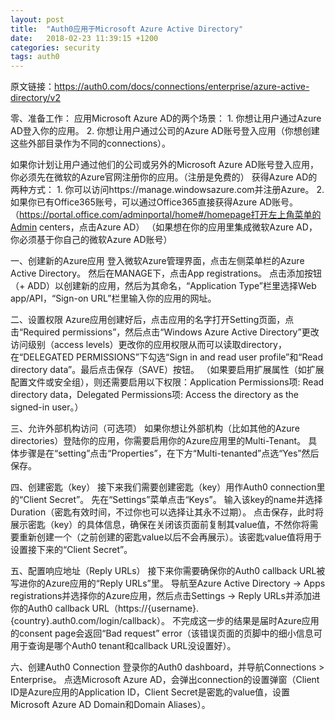 ```yaml
---
layout: post
title:  "Auth0应用于Microsoft Azure Active Directory"
date:   2018-02-23 11:39:15 +1200
categories: security
tags: auth0
---
```

原文链接：https://auth0.com/docs/connections/enterprise/azure-active-directory/v2

零、准备工作：
应用Microsoft Azure AD的两个场景：
    1. 你想让用户通过Azure AD登入你的应用。
    2. 你想让用户通过公司的Azure AD账号登入应用（你想创建这些外部目录作为不同的connections）。

如果你计划让用户通过他们的公司或另外的Microsoft Azure AD账号登入应用，你必须先在微软的Azure官网注册你的应用。（注册是免费的）
    获得Azure AD的两种方式：
    1. 你可以访问https://manage.windowsazure.com并注册Azure。
    2. 如果你已有Office365账号，可以通过Office365直接获得Azure AD账号。（https://portal.office.com/adminportal/home#/homepage打开左上角菜单的Admin centers，点击Azure AD）
    （如果想在你的应用里集成微软Azure AD，你必须基于你自己的微软Azure AD账号）

一、创建新的Azure应用
    登入微软Azure管理界面，点击左侧菜单栏的Azure Active Directory。
    然后在MANAGE下，点击App registrations。
    点击添加按钮（+ ADD）以创建新的应用，然后为其命名，“Application Type”栏里选择Web app/API，“Sign-on URL”栏里输入你的应用的网址。

二、设置权限
    Azure应用创建好后，点击应用的名字打开Setting页面，点击“Required permissions”，然后点击“Windows Azure Active Directory”更改访问级别（access levels）更改你的应用权限从而可以读取directory，在“DELEGATED PERMISSIONS”下勾选“Sign in and read user profile”和“Read directory data”。最后点击保存（SAVE）按钮。
    （如果要启用扩展属性（如扩展配置文件或安全组），则还需要启用以下权限：Application Permissions项: Read directory data，Delegated Permissions项: Access the directory as the signed-in user。）

三、允许外部机构访问（可选项）
    如果你想让外部机构（比如其他的Azure directories）登陆你的应用，你需要启用你的Azure应用里的Multi-Tenant。
    具体步骤是在“setting”点击“Properties”，在下方“Multi-tenanted”点选“Yes”然后保存。

四、创建密匙（key）
    接下来我们需要创建密匙（key）用作Auth0 connection里的“Client Secret”。
    先在“Settings”菜单点击“Keys”。
    输入该key的name并选择Duration（密匙有效时间，不过你也可以选择让其永不过期）。
    点击保存，此时将展示密匙（key）的具体信息，确保在关闭该页面前复制其value值，不然你将需要重新创建一个（之前创建的密匙value以后不会再展示）。该密匙value值将用于设置接下来的“Client Secret”。

五、配置响应地址（Reply URLs）
    接下来你需要确保你的Auth0 callback URL被写进你的Azure应用的“Reply URLs”里。
    导航至Azure Active Directory -> Apps registrations并选择你的Azure应用，然后点击Settings -> Reply URLs并添加进你的Auth0 callback URL（https://{username}.{country}.auth0.com/login/callback）。
    不完成这一步的结果是届时Azure应用的consent page会返回“Bad request” error（该错误页面的页脚中的细小信息可用于查询是哪个Auth0 tenant和callback URL没设置好）。

六、创建Auth0 Connection
    登录你的Auth0 dashboard，并导航Connections > Enterprise。
    点选Microsoft Azure AD，会弹出connection的设置弹窗（Client ID是Azure应用的Application ID，Client Secret是密匙的value值，设置Microsoft Azure AD Domain和Domain Aliases）。

